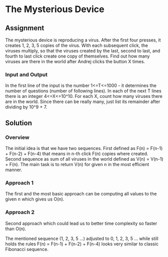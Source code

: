 # The Mysterious Device

## Assignment
The mysterious device is reproducing a virus. After the first four presses, it
creates 1, 2, 3, 5 copies of the virus. With each subsequent click, the viruses
multiply, so that the viruses created by the last, second to
last, and fourth to last click create
one copy of themselves. Find out how many viruses are there in the world after
Andrej clicks the button X times.

### Input and Output
In the first line of the input is the number 1<=T<=1000 - it determines the
number of questions (number of following lines). In each of the next T lines
there is an integer 4<=X<=10^10. For each X, count how many viruses there are
in the world. Since there can be really many, just list its remainder after dividing
by 10^9 + 7.


## Solution
### Overview
The initial idea is that we have two sequences. First defined as F(n) = F(n-1) + F(n-2) + F(n-4) that means in n-th click F(n) copies where created. Second sequence as sum of all viruses in the world defined as V(n) = V(n-1) + F(n). The main task is to return V(n) for given n in the most efficient manner.
### Approach 1
The first and the most basic approach can be computing all values to the given n which gives us O(n).
### Approach 2
Second approach which could lead us to better time complexity so faster than O(n).

The mentioned sequence (1, 2, 3, 5 ...) adjusted to 0, 1, 2, 3, 5 ... while still holds the rules F(n) = F(n-1) + F(n-2) + F(n-4) looks very similar to classic Fibonacci sequence.  


